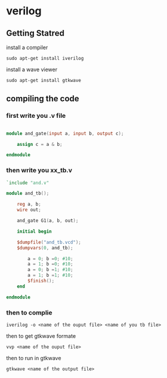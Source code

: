 # verilog
## Getting Statred

install a compiler

```
sudo apt-get install iverilog
```
install a  wave viewer

```
sudo apt-get install gtkwave
```

## compiling the code

### first write you .v file

```v

module and_gate(input a, input b, output c);

    assign c = a & b;

endmodule

```

### then write you xx_tb.v

```v
`include "and.v"

module and_tb();

    reg a, b;
    wire out;

    and_gate G1(a, b, out);

    initial begin

    $dumpfile("and_tb.vcd");
    $dumpvars(0, and_tb);

        a = 0; b =0; #10;
        a = 1; b =0; #10;
        a = 0; b =1; #10;
        a = 1; b =1; #10;
        $finish();
    end

endmodule
```

### then to complie

```
iverilog -o <name of the ouput file> <name of you tb file>
```
then to get gtkwave formate

```
vvp <name of the ouput file>
```
then to run in gtkwave

```
gtkwave <name of the output file>
```


